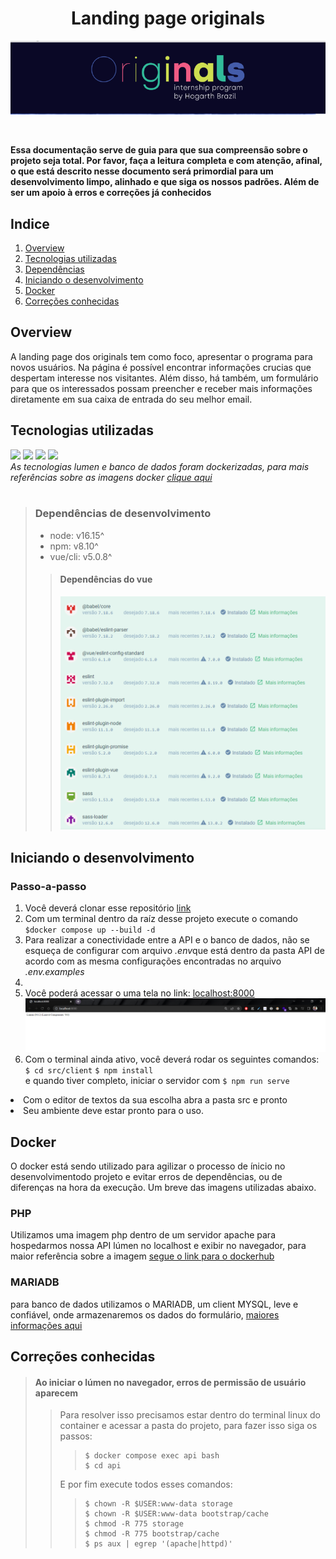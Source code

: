 
<h1 align="center">Landing page originals</h1>
<p align="center"><img src=".md_files\logo_originals.png" /></p> <br/>
<p><strong>Essa documentação serve de guia para que sua compreensão sobre o projeto seja total. Por favor, faça a leitura completa e com atenção, afinal, o que está descrito nesse documento será primordial para um desenvolvimento limpo, alinhado e que siga os nossos padrões. Além de ser um apoio à erros e correções já conhecidos</strong></p>


<h2>Indice</h2> 
<ol> 
<li><a href="#overview">Overview</a></li>
<li><a href="#tecnologias">Tecnologias utilizadas</a></li>
<li><a href="#dependencias">Dependências</a></li>
<li><a href="#iniciando">Iniciando o desenvolvimento</a></li>
<li><a href="#docker">Docker</a></li>
<li><a href="#correcoes">Correções conhecidas</a></li>
</ol>


<h2 id="overview">Overview</h2> 
<p>A landing page dos originals tem como foco, apresentar o programa para novos usuários. Na página é possível encontrar informações crucias que despertam  interesse nos visitantes. Além disso, há também, um formulário para que os interessados possam preencher e receber mais informações diretamente em sua caixa de entrada do seu melhor email.</p>

<h2 id="tecnologias">Tecnologias utilizadas</h2>

<img src="https://img.shields.io/badge/VUE-CLI@5.0.8-41B883"/>
<img src="https://img.shields.io/badge/LUMEN-9-F05340"/>
<img src="https://img.shields.io/badge/MYSQL/MARIADB-15.1/10.8.3-00758F"/>
<img src="https://img.shields.io/badge/DOCKER-20.10.16-2393e7"/> <br/>
<span><i>As tecnologias lumen e banco de dados foram dockerizadas, para  mais referências sobre as imagens docker <a href="#docker">clique aqui</a></i></span> <br><br>

> <h3 id="dependencias">Dependências de desenvolvimento</h3>
> <ul>
><li>node: v16.15^</li>
><li>npm: v8.10^</li>
><li>vue/cli: v5.0.8^</li>
></ul>
>
>><h4>Dependências do vue</h4>
>><img src=".md_files\vue_deps.png"/>

<h2 id="iniciando">Iniciando o desenvolvimento</h2>

<h3>Passo-a-passo</h3>
<ol>
<li>Você deverá clonar esse repositório <a href="https://github.com/TroyanLock/landing-page-originals">link</a></li>
<li>Com um terminal dentro da raíz desse projeto execute o comando <code>$docker compose up --build -d</code></li>
<li>Para realizar a conectividade entre a API e o banco de dados, não se esqueça de configurar com arquivo <i>.env</i>que está dentro da pasta API de acordo com as mesma configurações encontradas no arquivo <i>.env.examples</i><li>
<li>Você poderá acessar o uma tela no link: <a href="http://localhost:8000">localhost:8000</a> <br> <img src=".md_files\screen_success.png"></li>
<li>Com o terminal ainda ativo, você deverá rodar os seguintes comandos:
<code>$ cd src/client</code> <code>$ npm install</code></li> e quando tiver completo, iniciar o servidor com <code>$ npm run serve</code>
</ol>
<li>Com o editor de textos da sua escolha abra a pasta src e pronto</li>
<li>Seu ambiente deve estar pronto para o uso.</li>

<h2 id="docker">Docker</h2>
<p>O docker está sendo utilizado para agilizar o processo de ínicio no desenvolvimentodo projeto e evitar erros de dependências, ou de diferenças na hora da execução. Um breve das imagens utilizadas abaixo.</p>
<h3>PHP</h3>
<p>Utilizamos uma imagem php dentro de um servidor apache para hospedarmos nossa API lúmen no localhost e exibir no navegador, para maior referência sobre a imagem <a href="https://hub.docker.com/_/php">segue o link para o dockerhub</a></p>

<h3>MARIADB</h3>
<p>para banco de dados utilizamos o MARIADB, um client MYSQL, leve e confiável, onde armazenaremos os dados do formulário, <a href="https://hub.docker.com/_/mariadb">maiores informações aqui</a></p>

<h2 id="correcoes">Correções conhecidas</h2>

> <h4>Ao iniciar o lúmen no navegador, erros de permissão de usuário aparecem</h4>
>
>>Para resolver isso precisamos estar dentro do terminal linux do container e acessar a pasta do projeto, para fazer isso siga os passos: 
>>><pre>
>>><code>$ docker compose exec api bash</code>
>>><code>$ cd api</code>
>>></pre>
>>E por fim execute todos esses comandos:
>>><pre>
>>><code>$ chown -R $USER:www-data storage</code>
>>><code>$ chown -R $USER:www-data bootstrap/cache</code>
>>><code>$ chmod -R 775 storage</code>
>>><code>$ chmod -R 775 bootstrap/cache</code>
>>><code>$ ps aux | egrep '(apache|httpd)'</code>
>>></pre>